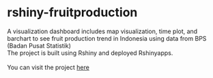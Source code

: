 # rshiny-fruitproduction

A visualization dashboard includes map visualization, time plot, and barchart to see fruit production trend in Indonesia using data from BPS (Badan Pusat Statistik)
<br>
The project is built using Rshiny and deployed Rshinyapps.
<br>
<br>
You can visit the project [here](https://arethalevi.shinyapps.io/dashboard-fp/)
